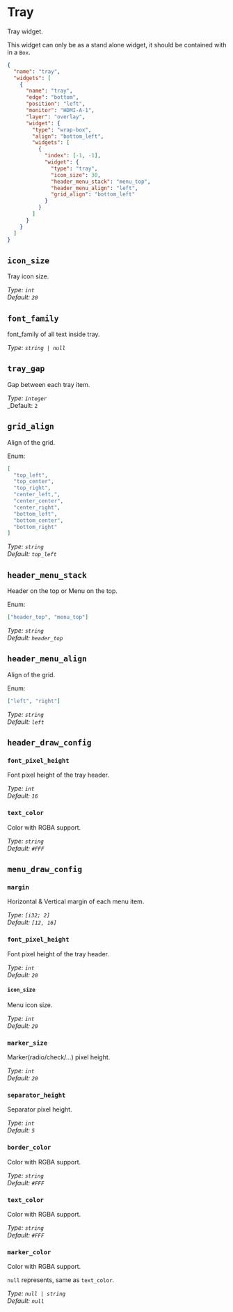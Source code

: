 # Tray

Tray widget.

This widget can only be as a stand alone widget, it should be contained with in a `Box`.

```json
{
  "name": "tray",
  "widgets": [
    {
      "name": "tray",
      "edge": "bottom",
      "position": "left",
      "monitor": "HDMI-A-1",
      "layer": "overlay",
      "widget": {
        "type": "wrap-box",
        "align": "bottom_left",
        "widgets": [
          {
            "index": [-1, -1],
            "widget": {
              "type": "tray",
              "icon_size": 30,
              "header_menu_stack": "menu_top",
              "header_menu_align": "left",
              "grid_align": "bottom_left"
            }
          }
        ]
      }
    }
  ]
}
```

## `icon_size`

Tray icon size.

_Type: `int`_  
_Default: `20`_

## `font_family`

font_family of all text inside tray.

_Type: `string | null`_

## `tray_gap`

Gap between each tray item.

_Type: `integer`_  
\_Default: `2`

## `grid_align`

Align of the grid.

Enum:

```json
[
  "top_left",
  "top_center",
  "top_right",
  "center_left,",
  "center_center",
  "center_right",
  "bottom_left",
  "bottom_center",
  "bottom_right"
]
```

_Type: `string`_  
_Default: `top_left`_

## `header_menu_stack`

Header on the top or Menu on the top.

Enum:

```json
["header_top", "menu_top"]
```

_Type: `string`_  
_Default: `header_top`_

## `header_menu_align`

Align of the grid.

Enum:

```json
["left", "right"]
```

_Type: `string`_  
_Default: `left`_

## `header_draw_config`

### `font_pixel_height`

Font pixel height of the tray header.

_Type: `int`_  
_Default: `16`_

### `text_color`

Color with RGBA support.

_Type: `string`_  
_Default: `#FFF`_

## `menu_draw_config`

### `margin`

Horizontal & Vertical margin of each menu item.

_Type: `[i32; 2]`_  
_Default: `[12, 16]`_

### `font_pixel_height`

Font pixel height of the tray header.

_Type: `int`_  
_Default: `20`_

#### `icon_size`

Menu icon size.

_Type: `int`_  
_Default: `20`_

### `marker_size`

Marker(radio/check/...) pixel height.

_Type: `int`_  
_Default: `20`_

### `separator_height`

Separator pixel height.

_Type: `int`_  
_Default: `5`_

### `border_color`

Color with RGBA support.

_Type: `string`_  
_Default: `#FFF`_

### `text_color`

Color with RGBA support.

_Type: `string`_  
_Default: `#FFF`_

### `marker_color`

Color with RGBA support.

`null` represents, same as `text_color`.

_Type: `null | string`_  
_Default: `null`_
